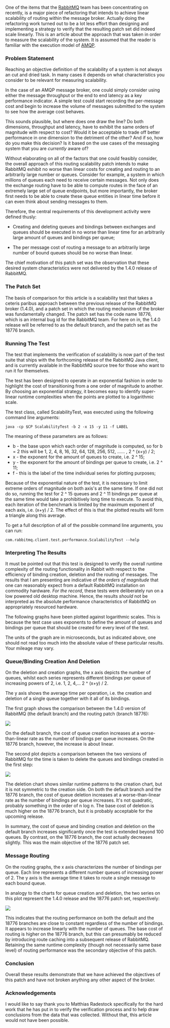 One of the items that the [RabbitMQ][] team has been concentrating on recently, is a major piece of refactoring that intends to achieve linear scalability of routing within the message broker. Actually doing the refactoring work turned out to be a lot less effort than designing and implementing a strategy to verify that the resulting patch set did indeed scale linearly. This is an article about the approach that was taken in order to measure the scalability of the system. It is assumed that the reader is familiar with the execution model of [AMQP][].

### Problem Statement

Reaching an objective definition of the scalability of a system is not always an cut and dried task. In many cases it depends on what characteristics you consider to be relevant for measuring scalability.

In the case of an AMQP message broker, one could simply consider using either the message throughput or the end to end latency as a key performance indicator. A simple test could start recording the per-message cost and begin to increase the volume of messages submitted to the system to see how the average cost behaves.

This sounds plausible, but where does one draw the line? Do both dimensions, throughput and latency, have to exhibit the same orders of magnitude with respect to cost? Would it be acceptable to trade off better performance in one dimension to the detriment of the other? And if so, how do you make this decision? Is it based on the use cases of the messaging system that you are _currently_ aware of?

Without elaborating on all of the factors that one could feasibly consider, the overall approach of this routing scalability patch intends to make RabbitMQ exhibit no worse than linear costs for creating and routing to an arbitrarily large number or queues. Consider for example, a system in which millions of queues each need to receive certain messages. Not only does the exchange routing have to be able to compute routes in the face of an extremely large set of queue endpoints, but more importantly, the broker first needs to be able to create these queue entities in linear time before it can even think about sending messages to them.

Therefore, the central requirements of this development activity were defined thusly:

* Creating and deleting queues and bindings between exchanges and queues should be executed in no worse than linear time for an arbitrarily large amount of queues and bindings per queue;

* The per message cost of routing a message to an arbitrarily large number of bound queues should be no worse than linear.

The chief motivation of this patch set was the observation that these desired system characteristics were not delivered by the 1.4.0 release of RabbitMQ.

### The Patch Set

The basis of comparison for this article is a scalability test that takes a ceteris paribus approach between the previous release of the RabbitMQ broker (1.4.0), and a patch set in which the routing mechanism of the broker was fundamentally changed. The patch set has the code name 18776, which is an internal bug id for the RabbitMQ team. For here on in, the 1.4.0 release will be referred to as the default branch, and the patch set as the 18776 branch.

### Running The Test

The test that implements the verification of scalability is now part of the test suite that ships with the forthcoming release of the RabbitMQ Java client, and is currently available in the RabbitMQ source tree for those who want to run it for themselves.

The test has been designed to operate in an exponential fashion in order to highlight the cost of transitioning from a one order of magnitude to another. By choosing an exponential strategy, it becomes easy to identify super-linear runtime complexities when the points are plotted to a logarithmic scale.

The test class, called ScalabilityTest, was executed using the following command line arguments:

    java -cp $CP ScalabilityTest -b 2 -x 15 -y 11 -f LABEL
    
The meaning of these parameters are as follows:

* b - the base upon which each order of magnitude is computed, so for b = 2 this will be 1, 2, 4, 8, 16, 32, 64, 128, 256, 512, ...... , 2 ^ (x+y) / 2;
* x - the exponent for the amount of queues to create, i.e. 2 ^ 15;
* y - the exponent for the amount of bindings per queue to create, i.e. 2 ^ 11;
* f - this is the label of the time individual series for plotting purposes;

Because of the exponential nature of the test, it is necessary to limit extreme orders of magnitude on both axis's at the same time. If one did not do so, running the test for 2 ^ 15 queues and 2 ^ 11 bindings per queue at the same time would take a prohibitively long time to execute. To avoid this, each iteration of the benchmark is limited by the maximum exponent of each axis, i.e. (x+y) / 2. The effect of this is that the plotted results will form a triangle along this average.

To get a full description of all of the possible command line arguments, you can run:

    com.rabbitmq.client.test.performance.ScalabilityTest --help

### Interpreting The Results

It must be pointed out that this test is designed to verify the overall runtime complexity of the routing functionality in Rabbit with respect to the efficiency of binding creation, deletion and the routing of messages. The results that I am presenting are indicative of the _orders of magnitude_ that one can reasonably expect from a default RabbitMQ installation on commodity hardware. _For the record_, these tests were deliberately run on a low powered old desktop machine. Hence, the results _should_ not be interpreted as the absolute performance characteristics of RabbitMQ on appropriately resourced hardware.

The following graphs have been plotted against logarithmic scales. This is because the test case uses exponents to define the amount of queues and bindings per queue that should be created for every level of the test.

The units of the graph are in microseconds, but as indicated above, one should not read too much into the absolute value of these particular results. Your mileage may vary.

### Queue/Binding Creation And Deletion

On the deletion and creation graphs, the x axis depicts the number of queues, whilst each series represents different bindings per queue of increasing powers of 2, i.e. 1, 2, 4,... 2 ^ (x+y) / 2.

The y axis shows the average time per operation, i.e. the creation and deletion of a single queue together with it all of its bindings.

The first graph shows the comparison between the 1.4.0 version of RabbitMQ (the default branch) and the routing patch (branch 18776):

![][creation]

On the default branch, the cost of queue creation increases at a worse-than-linear rate as the number of bindings per queue increases. On the 18776 branch, however, the increase is about linear.

The second plot depicts a comparison between the two versions of RabbitMQ for the time is taken to delete the queues and bindings created in the first step:

![][deletion]

The deletion chart shows similar runtime patterns to the creation chart, but it is not symmetric to the creation side. On both the default branch and the 18776 branch, the cost of queue deletion increases at a worse-than-linear rate as the number of bindings per queue increases. It's not quadratic, probably something in the order of n log n. The base cost of deletion is much higher
on the 18776 branch, but it is probably acceptable for the upcoming release.

In summary, the cost of queue and binding creation and deletion on the default branch increases significantly once the test is extended beyond 100 queues. By contrast, on the 18776 branch, the cost actually decreases slightly. This was the main objective of the 18776 patch set.

### Message Routing

On the routing graphs, the x axis characterizes the number of bindings per queue. Each line represents a different number queues of increasing power of 2. The y axis is the average time it takes to route a single message to each bound queue.

In analogy to the charts for queue creation and deletion, the two series on this plot represent the 1.4.0 release and the 18776 patch set, respectively:

![][routing]

This indicates that the routing performance on both the default and the 18776 branches are close to constant regardless of the number of bindings. It appears to increase linearly with the number of queues. The base cost of routing is higher on the 18776 branch, but this can presumably be reduced by introducing route caching into a subsequent release of RabbitMQ. Retaining the same runtime complexity (though not necessarily same base level) of routing performance was the secondary objective of this patch.

### Conclusion

Overall these results demonstrate that we have achieved the objectives of this
patch and have not broken anything any other aspect of the broker.

### Acknowledgements

I would like to say thank you to Matthias Radestock specifically for the hard work that he has put in to verify the verification process and to help draw conclusions from the data that was collected. Without that, this article would not have been possible.

[rabbitmq]:http://www.rabbitmq.com
[creation]:/storage/diagrams/18776-default-creation.png
[deletion]:/storage/diagrams/18776-default-deletion.png
[routing]:/storage/diagrams/18776-default-routing.png
[amqp]:http://www.amqp.org